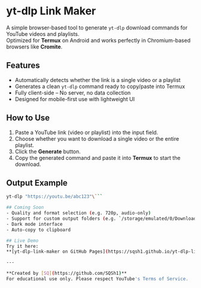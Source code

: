 # yt-dlp Link Maker

A simple browser-based tool to generate `yt-dlp` download commands for YouTube videos and playlists.  
Optimized for **Termux** on Android and works perfectly in Chromium-based browsers like **Cromite**.

## Features
- Automatically detects whether the link is a single video or a playlist
- Generates a clean `yt-dlp` command ready to copy/paste into Termux
- Fully client-side – No server, no data collection
- Designed for mobile-first use with lightweight UI

## How to Use
1. Paste a YouTube link (video or playlist) into the input field.
2. Choose whether you want to download a single video or the entire playlist.
3. Click the **Generate** button.
4. Copy the generated command and paste it into **Termux** to start the download.

## Output Example
```bash
yt-dlp "https://youtu.be/abc123"\```

## Coming Soon
- Quality and format selection (e.g. 720p, audio-only)
- Support for custom output folders (e.g. `/storage/emulated/0/Download/Termux`)
- Dark mode interface
- Auto-copy to clipboard

## Live Demo
Try it here:  
**[yt-dlp-link-maker on GitHub Pages](https://sqsh1.github.io/yt-dlp-link-maker/)**

---

**Created by [SQ](https://github.com/SQSh1)**  
For educational use only. Please respect YouTube's Terms of Service.

